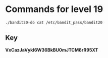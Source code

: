 # Commands for level 19
```./bandit20-do cat /etc/bandit_pass/bandit20```
## Key
**VxCazJaVykI6W36BkBU0mJTCM8rR95XT**
